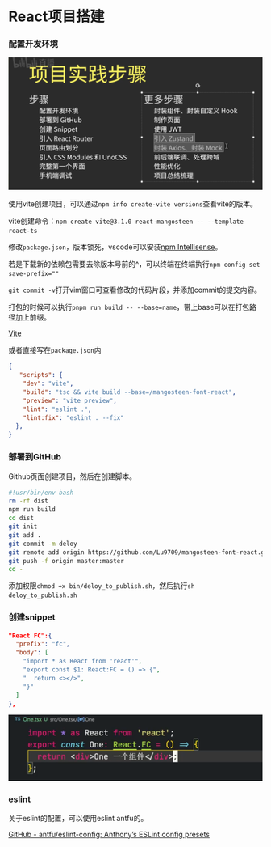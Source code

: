# React项目搭建
### 配置开发环境
![项目实践步骤](attachments/项目实践步骤.png)

使用vite创建项目，可以通过`npm info create-vite versions`查看vite的版本。

vite创建命令：`npm create vite@3.1.0 react-mangosteen -- --template react-ts`

修改`package.json`，版本锁死，vscode可以安装[npm Intellisense](https://marketplace.visualstudio.com/items?itemName=christian-kohler.npm-intellisense)。

若是下载新的依赖包需要去除版本号前的^，可以终端在终端执行`npm config set save-prefix=""`

`git commit -v`打开vim窗口可查看修改的代码片段，并添加commit的提交内容。

打包的时候可以执行`pnpm run build -- --base=name`，带上base可以在打包路径加上前缀。

[Vite](https://vitejs.dev/guide/build.html#public-base-path)

或者直接写在`package.json`内

```json
{
   "scripts": {
    "dev": "vite",
    "build": "tsc && vite build --base=/mangosteen-font-react",
    "preview": "vite preview",
    "lint": "eslint .",
    "lint:fix": "eslint . --fix"
  },
}
```

### 部署到GitHub
Github页面创建项目，然后在创建脚本。

```bash
#!usr/bin/env bash
rm -rf dist
npm run build
cd dist
git init
git add .
git commit -m deloy
git remote add origin https://github.com/Lu9709/mangosteen-font-react.git
git push -f origin master:master
cd -
```

添加权限`chmod +x bin/deloy_to_publish.sh`，然后执行`sh deloy_to_publish.sh`

### 创建snippet
```json
"React FC":{ 
  "prefix": "fc",
  "body": [
    "import * as React from 'react'",
    "export const $1: React:FC = () => {",
    "  return <></>",
    "}"
  ]	
},
```

![react组件](attachments/react组件.png)

### eslint
关于eslint的配置，可以使用eslint antfu的。

[GitHub - antfu/eslint-config: Anthony’s ESLint config presets](https://github.com/antfu/eslint-config)

